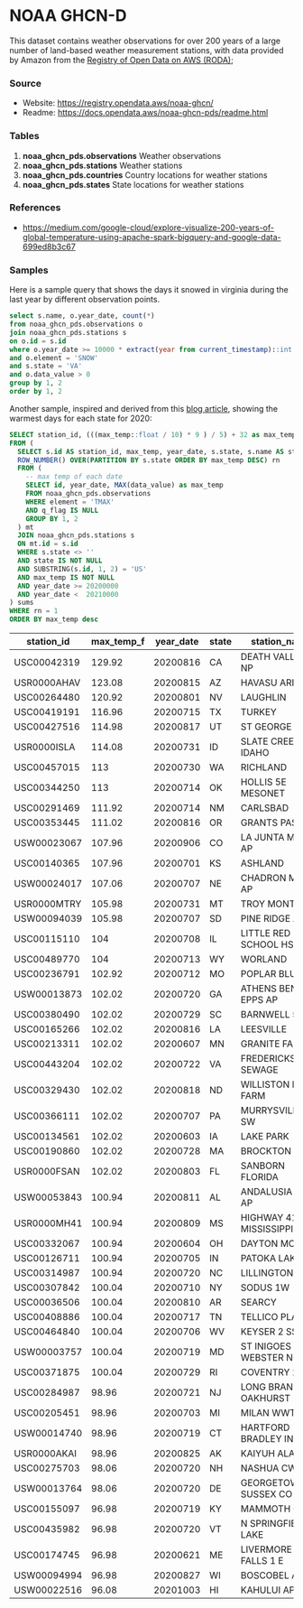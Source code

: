 # NOAA GHCN-D

This dataset contains weather observations for over 200 years of a large number
of land-based weather measurement stations, with data provided by Amazon
from the [Registry of Open Data on AWS (RODA)](https://registry.opendata.aws/noaa-ghcn/);

### Source

 * Website: https://registry.opendata.aws/noaa-ghcn/
 * Readme: https://docs.opendata.aws/noaa-ghcn-pds/readme.html

### Tables

 1. **noaa_ghcn_pds.observations** Weather observations
 2. **noaa_ghcn_pds.stations** Weather stations
 3. **noaa_ghcn_pds.countries** Country locations for weather stations
 4. **noaa_ghcn_pds.states** State locations for weather stations


### References
 - https://medium.com/google-cloud/explore-visualize-200-years-of-global-temperature-using-apache-spark-bigquery-and-google-data-699ed8b3c67


### Samples

Here is a sample query that shows the days it snowed in virginia during the
last year by different observation points.

``` sql
select s.name, o.year_date, count(*)
from noaa_ghcn_pds.observations o
join noaa_ghcn_pds.stations s
on o.id = s.id
where o.year_date >= 10000 * extract(year from current_timestamp)::int
and o.element = 'SNOW'
and s.state = 'VA'
and o.data_value > 0
group by 1, 2
order by 1, 2
```

Another sample, inspired and derived from this [blog article](https://medium.com/google-cloud/explore-visualize-200-years-of-global-temperature-using-apache-spark-bigquery-and-google-data-699ed8b3c67),
showing the warmest days for each state for 2020:

``` sql
SELECT station_id, (((max_temp::float / 10) * 9 ) / 5) + 32 as max_temp_f, year_date, state, station_name
FROM (
  SELECT s.id AS station_id, max_temp, year_date, s.state, s.name AS station_name,
  ROW_NUMBER() OVER(PARTITION BY s.state ORDER BY max_temp DESC) rn
  FROM (
    -- max temp of each date
    SELECT id, year_date, MAX(data_value) as max_temp
    FROM noaa_ghcn_pds.observations
    WHERE element = 'TMAX'
    AND q_flag IS NULL
    GROUP BY 1, 2
  ) mt
  JOIN noaa_ghcn_pds.stations s
  ON mt.id = s.id
  WHERE s.state <> ''
  AND state IS NOT NULL
  AND SUBSTRING(s.id, 1, 2) = 'US'
  AND max_temp IS NOT NULL
  AND year_date >= 20200000
  AND year_date <  20210000
) sums
WHERE rn = 1
ORDER BY max_temp desc
```

| station_id  | max_temp_f | year_date | state |       station_name
|-------------|------------|-----------|-------|--------------------------
| USC00042319 |     129.92 |  20200816 | CA    | DEATH VALLEY NP
| USR0000AHAV |     123.08 |  20200815 | AZ    | HAVASU ARIZONA
| USC00264480 |     120.92 |  20200801 | NV    | LAUGHLIN
| USC00419191 |     116.96 |  20200715 | TX    | TURKEY
| USC00427516 |     114.98 |  20200817 | UT    | ST GEORGE
| USR0000ISLA |     114.08 |  20200731 | ID    | SLATE CREEK IDAHO
| USC00457015 |        113 |  20200730 | WA    | RICHLAND
| USC00344250 |        113 |  20200714 | OK    | HOLLIS 5E MESONET
| USC00291469 |     111.92 |  20200714 | NM    | CARLSBAD
| USC00353445 |     111.02 |  20200816 | OR    | GRANTS PASS
| USW00023067 |     107.96 |  20200906 | CO    | LA JUNTA MUNI AP
| USC00140365 |     107.96 |  20200701 | KS    | ASHLAND
| USW00024017 |     107.06 |  20200707 | NE    | CHADRON MUNI AP
| USR0000MTRY |     105.98 |  20200731 | MT    | TROY MONTANA
| USW00094039 |     105.98 |  20200707 | SD    | PINE RIDGE AP
| USC00115110 |        104 |  20200708 | IL    | LITTLE RED SCHOOL HSE
| USC00489770 |        104 |  20200713 | WY    | WORLAND
| USC00236791 |     102.92 |  20200712 | MO    | POPLAR BLUFF
| USW00013873 |     102.02 |  20200720 | GA    | ATHENS BEN EPPS AP
| USC00380490 |     102.02 |  20200729 | SC    | BARNWELL 5 ENE
| USC00165266 |     102.02 |  20200816 | LA    | LEESVILLE
| USC00213311 |     102.02 |  20200607 | MN    | GRANITE FALLS
| USC00443204 |     102.02 |  20200722 | VA    | FREDERICKSBURG SEWAGE
| USC00329430 |     102.02 |  20200818 | ND    | WILLISTON EXP FARM
| USC00366111 |     102.02 |  20200707 | PA    | MURRYSVILLE 2 SW
| USC00134561 |     102.02 |  20200603 | IA    | LAKE PARK
| USC00190860 |     102.02 |  20200728 | MA    | BROCKTON
| USR0000FSAN |     102.02 |  20200803 | FL    | SANBORN FLORIDA
| USW00053843 |     100.94 |  20200811 | AL    | ANDALUSIA OPP AP
| USR0000MH41 |     100.94 |  20200809 | MS    | HIGHWAY 41 MISSISSIPPI
| USC00332067 |     100.94 |  20200604 | OH    | DAYTON MCD
| USC00126711 |     100.94 |  20200705 | IN    | PATOKA LAKE
| USC00314987 |     100.94 |  20200720 | NC    | LILLINGTON
| USC00307842 |     100.04 |  20200710 | NY    | SODUS 1W
| USC00036506 |     100.04 |  20200810 | AR    | SEARCY
| USC00408886 |     100.04 |  20200717 | TN    | TELLICO PLAINS
| USC00464840 |     100.04 |  20200706 | WV    | KEYSER 2 SSW
| USW00003757 |     100.04 |  20200719 | MD    | ST INIGOES WEBSTER NOLF
| USC00371875 |     100.04 |  20200729 | RI    | COVENTRY 2
| USC00284987 |      98.96 |  20200721 | NJ    | LONG BRANCH-OAKHURST
| USC00205451 |      98.96 |  20200703 | MI    | MILAN WWTP
| USW00014740 |      98.96 |  20200719 | CT    | HARTFORD BRADLEY INTL AP
| USR0000AKAI |      98.96 |  20200825 | AK    | KAIYUH ALASKA
| USC00275703 |      98.06 |  20200720 | NH    | NASHUA CWSU
| USW00013764 |      98.06 |  20200720 | DE    | GEORGETOWN SUSSEX CO AP
| USC00155097 |      96.98 |  20200719 | KY    | MAMMOTH CAVE
| USC00435982 |      96.98 |  20200720 | VT    | N SPRINGFIELD LAKE
| USC00174745 |      96.98 |  20200621 | ME    | LIVERMORE FALLS 1 E
| USW00094994 |      96.98 |  20200827 | WI    | BOSCOBEL AP
| USW00022516 |      96.08 |  20201003 | HI    | KAHULUI AP
